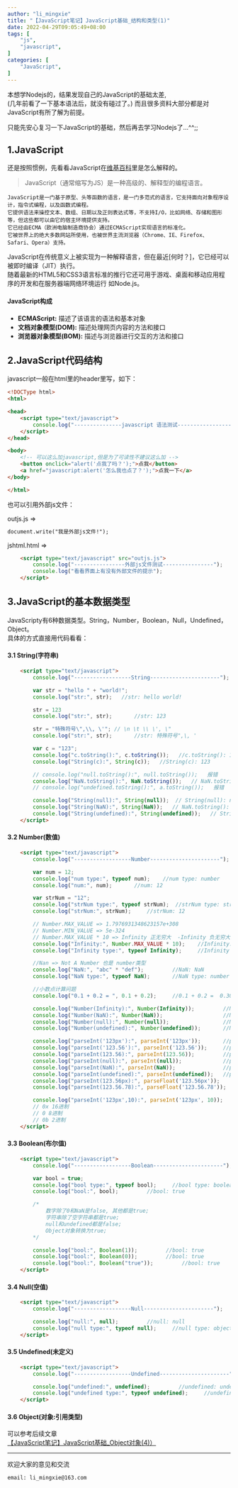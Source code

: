```yaml
---
author: "li_mingxie"
title: "【JavaScript笔记】JavaScript基础_结构和类型(1)"
date: 2022-04-29T09:05:49+08:00
tags: [
    "js",
    "javascript",
]
categories: [
    "JavaScript",
]
---
```


本想学Nodejs的，结果发现自己的JavaScript的基础太差,  
(几年前看了一下基本语法后，就没有碰过了。)
而且很多资料大部分都是对JavaScript有所了解为前提。  

只能先安心复习一下JavaScript的基础，然后再去学习Nodejs了...^^;;

## 1.JavaScript

还是按照惯例，先看看JavaScript在[维基百科](https://zh.wikipedia.org/wiki/JavaScript)里是怎么解释的。  

> JavaScript（通常缩写为JS）是一种高级的、解释型的编程语言。  

```
JavaScript是一门基于原型、头等函数的语言，是一门多范式的语言，它支持面向对象程序设计，指令式编程，以及函数式编程。  
它提供语法来操控文本、数组、日期以及正则表达式等，不支持I/O，比如网络、存储和图形等，但这些都可以由它的宿主环境提供支持。  
它已经由ECMA（欧洲电脑制造商协会）通过ECMAScript实现语言的标准化。  
它被世界上的绝大多数网站所使用，也被世界主流浏览器（Chrome、IE、Firefox、Safari、Opera）支持。
```

JavaScript在传统意义上被实现为一种解释语言，但在最近[何时？]，它已经可以被即时编译（JIT）执行。  
随着最新的HTML5和CSS3语言标准的推行它还可用于游戏、桌面和移动应用程序的开发和在服务器端网络环境运行 如Node.js。  

#### JavaScript构成

* **ECMAScript:** 描述了该语言的语法和基本对象
* **文档对象模型(DOM):** 描述处理网页内容的方法和接口
* **浏览器对象模型(BOM):** 描述与浏览器进行交互的方法和接口

## 2.JavaScript代码结构

javascript一般在html里的header里写，如下：

```html
<!DOCType html>
<html>

<head>
    <script type="text/javascript">
        console.log("---------------javascript 语法测试-----------------");
    </script>
</head>

<body>
    <!-- 可以这么加javascript,但是为了可读性不建议这么加 -->
    <button onclick="alert('点我了吗？');">点我</button>
    <a href="javascript:alert('怎么我也点了？');">点我一下</a>
</body>

</html>
```

也可以引用外部js文件：

outjs.js =>

```html
document.write("我是外部js文件!");
```

jshtml.html =>

```html
    <script type="text/javascript" src="outjs.js">
        console.log("----------------外部js文件测试----------------");
        console.log("看看界面上有没有外部文件的提示");
    </script>
```

## 3.JavaScript的基本数据类型

JavaScripty有6种数据类型。String，Number，Boolean，Null，Undefined，Object。  
具体的方式直接用代码看看：  

#### 3.1 String(字符串)

```html
    <script type="text/javascript">
        console.log("------------------String----------------------");

        var str = "hello " + "world!";
        console.log("str:", str);   //str: hello world!

        str = 123
        console.log("str:", str);       //str: 123

        str = "特殊符号\",\\, \'"; // \n \t \\ \', \"
        console.log("str:", str);       //str: 特殊符号",\, '

        var c = "123";
        console.log("c.toString():", c.toString());   //c.toString(): 123
        console.log("String(c):", String(c));   //String(c): 123

        // console.log("null.toString():", null.toString());   报错
        console.log("NaN.toString():", NaN.toString());   // NaN.toString(): NaN
        // console.log("undefined.toString():", a.toString());   报错

        console.log("String(null):", String(null));  // String(null): null
        console.log("String(NaN):", String(NaN));   // NaN.toString(): NaN
        console.log("String(undefined):", String(undefined));   // String(undefined): undefined
    </script>
```

#### 3.2 Number(数值)

```html
    <script type="text/javascript">
        console.log("------------------Number----------------------");

        var num = 12;
        console.log("num type:", typeof num);    //num type: number
        console.log("num:", num);       //num: 12

        var strNum = "12";
        console.log("strNum type:", typeof strNum);  //strNum type: string
        console.log("strNum:", strNum);     //strNum: 12

        // Number.MAX_VALUE => 1.7976931348623157e+308
        // Number.MIN_VALUE => 5e-324
        // Number.MAX_VALUE * 10 => Infinity 正无穷大  -Infinity 负无穷大
        console.log("Infinity:", Number.MAX_VALUE * 10);    //Infinity: Infinity
        console.log("Infinity type:", typeof Infinity);     //Infinity type: number

        //Nan => Not A Number 也是 number类型
        console.log("NaN:", "abc" * "def");         //NaN: NaN
        console.log("NaN type:", typeof NaN);       //NaN type: number

        //小数点计算问题
        console.log("0.1 + 0.2 = ", 0.1 + 0.2);     //0.1 + 0.2 =  0.30000000000000004

        console.log("Number(Infinity):", Number(Infinity));         //Number(Infinity): Infinity
        console.log("Number(NaN):", Number(NaN));                   //Number(NaN): NaN
        console.log("Number(null):", Number(null));                 //Number(null): 0
        console.log("Number(undefined):", Number(undefined));       //Number(undefined): NaN

        console.log("parseInt('123px'):", parseInt('123px'));       //parseInt('123px'): 123
        console.log("parseInt('123.56'):", parseInt('123.56'));     //parseInt('123.56'): 123
        console.log("parseInt(123.56):", parseInt(123.56));         //parseInt(123.56): 123
        console.log("parseInt(null):", parseInt(null));             //parseInt(null): NaN
        console.log("parseInt(NaN):", parseInt(NaN));               //parseInt(NaN): NaN
        console.log("parseInt(undefined):", parseInt(undefined));   //parseInt(undefined): NaN
        console.log("parseInt(123.56px):", parseFloat('123.56px'));       //parseInt(123.56px): 123.56
        console.log("parseInt(123.56.78):", parseFloat('123.56.78'));      //parseInt(123.56.78): 123.56

        console.log("parseInt('123px',10):", parseInt('123px', 10));       //parseInt('123px'): 123 后面的参数标识进制(这里说的是10进制)
        // 0x 16进制
        // 0 8进制
        // 0b 2进制
    </script>
```

#### 3.3 Boolean(布尔值)

```html
    <script type="text/javascript">
        console.log("------------------Boolean----------------------");

        var bool = true;
        console.log("bool type:", typeof bool);     //bool type: boolean
        console.log("bool:", bool);         //bool: true

        /*
            数字除了0和NaN是false, 其他都是true;
            字符串除了空字符串都是true;
            null和undefined都是false;
            Object对象转换为true;
        */

        console.log("bool:", Boolean(1));         //bool: true
        console.log("bool:", Boolean(0));         //bool: true
        console.log("bool:", Boolean("true"));         //bool: true
    </script>
```

#### 3.4 Null(空值)

```html
    <script type="text/javascript">
        console.log("------------------Null----------------------");

        console.log("null:", null);         //null: null
        console.log("null type:", typeof null);     //null type: object
    </script>
```

#### 3.5 Undefined(未定义)

```html
    <script type="text/javascript">
        console.log("------------------Undefined----------------------");

        console.log("undefined:", undefined);         //undefined: undefined
        console.log("undefined type:", typeof undefined);     //undefined type: undefined
    </script>
```

#### 3.6 Object(对象:引用类型)

可以参考后续文章  
[【JavaScript笔记】JavaScript基础_Object对象(4)）](https://limingxie.github.io/js/javascript/javascript_04/)

----------------------------------------------
欢迎大家的意见和交流

`email: li_mingxie@163.com`
